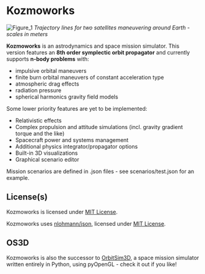 # Kozmoworks

![Figure_1](https://github.com/arda-guler/Kozmoworks/assets/80536083/a66d6e98-f1c1-423f-bd40-941b56f31283)
*Trajectory lines for two satellites maneuvering around Earth - scales in meters*

**Kozmoworks** is an astrodynamics and space mission simulator. This version features an **8th order symplectic orbit propagator** and currently supports **n-body problems** with:
- impulsive orbital maneuvers
- finite burn orbital maneuvers of constant acceleration type
- atmospheric drag effects
- radiation pressure
- spherical harmonics gravity field models

Some lower priority features are yet to be implemented:

- Relativistic effects
- Complex propulsion and attitude simulations (incl. gravity gradient torque and the like)
- Spacecraft power and systems management
- Additional physics integrator/propagator options
- Built-in 3D visualizations
- Graphical scenario editor

Mission scenarios are defined in .json files - see scenarios/test.json for an example.

## License(s)
Kozmoworks is licensed under [MIT License](https://github.com/arda-guler/Kozmoworks/blob/master/LICENSE).

Kozmoworks uses [nlohmann/json](https://github.com/nlohmann/json), licensed under [MIT License](https://github.com/nlohmann/json/blob/develop/LICENSE.MIT).

## OS3D
Kozmoworks is also the successor to [OrbitSim3D](https://github.com/arda-guler/orbitSim3D), a space mission simulator written entirely in Python, using pyOpenGL - check it out if you like!
